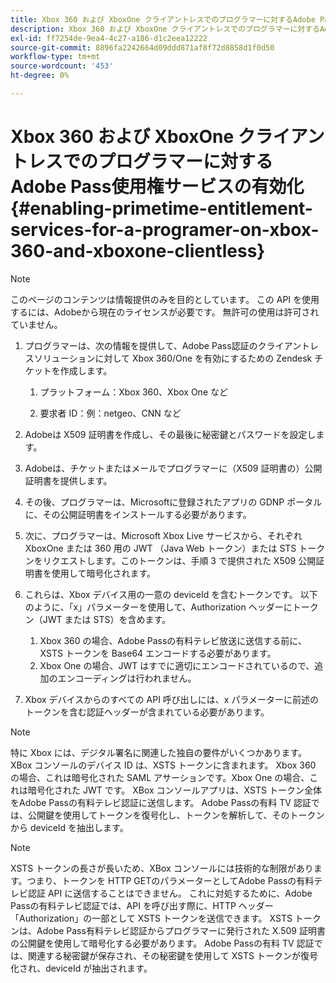 ```yaml
---
title: Xbox 360 および XboxOne クライアントレスでのプログラマーに対するAdobe Pass使用権サービスの有効化
description: Xbox 360 および XboxOne クライアントレスでのプログラマーに対するAdobe Pass使用権サービスの有効化
exl-id: ff7254de-9ea4-4c27-a186-d1c2eea12222
source-git-commit: 8896fa2242664d09ddd871af8f72d8858d1f0d50
workflow-type: tm+mt
source-wordcount: '453'
ht-degree: 0%

---
```


# Xbox 360 および XboxOne クライアントレスでのプログラマーに対するAdobe Pass使用権サービスの有効化 {#enabling-primetime-entitlement-services-for-a-programer-on-xbox-360-and-xboxone-clientless}

>[!NOTE]
>
>このページのコンテンツは情報提供のみを目的としています。 この API を使用するには、Adobeから現在のライセンスが必要です。 無許可の使用は許可されていません。




1. プログラマーは、次の情報を提供して、Adobe Pass認証のクライアントレスソリューションに対して Xbox 360/One を有効にするための Zendesk チケットを作成します。

   1. プラットフォーム：Xbox 360、Xbox One など

   1. 要求者 ID：例：netgeo、CNN など

1. Adobeは X509 証明書を作成し、その最後に秘密鍵とパスワードを設定します。

1. Adobeは、チケットまたはメールでプログラマーに（X509 証明書の）公開証明書を提供します。

1. その後、プログラマーは、Microsoftに登録されたアプリの GDNP ポータルに、その公開証明書をインストールする必要があります。

1. 次に、プログラマーは、Microsoft Xbox Live サービスから、それぞれ XboxOne または 360 用の JWT （Java Web トークン）または STS トークンをリクエストします。このトークンは、手順 3 で提供された X509 公開証明書を使用して暗号化されます。

1. これらは、Xbox デバイス用の一意の deviceId を含むトークンです。 以下のように、「x」パラメーターを使用して、Authorization ヘッダーにトークン（JWT または STS）を含めます。

   1. Xbox 360 の場合、Adobe Passの有料テレビ放送に送信する前に、XSTS トークンを Base64 エンコードする必要があります。
   1. Xbox One の場合、JWT はすでに適切にエンコードされているので、追加のエンコーディングは行われません。

1. Xbox デバイスからのすべての API 呼び出しには、x パラメーターに前述のトークンを含む認証ヘッダーが含まれている必要があります。



>[!NOTE]
>
>特に Xbox には、デジタル署名に関連した独自の要件がいくつかあります。 XBox コンソールのデバイス ID は、XSTS トークンに含まれます。  Xbox 360 の場合、これは暗号化された SAML アサーションです。Xbox One の場合、これは暗号化された JWT です。 XBox コンソールアプリは、XSTS トークン全体をAdobe Passの有料テレビ認証に送信します。 Adobe Passの有料 TV 認証では、公開鍵を使用してトークンを復号化し、トークンを解析して、そのトークンから deviceId を抽出します。

>[!NOTE]
>
>XSTS トークンの長さが長いため、XBox コンソールには技術的な制限があります。つまり、トークンを HTTP GETのパラメーターとしてAdobe Passの有料テレビ認証 API に送信することはできません。 これに対処するために、Adobe Passの有料テレビ認証では、API を呼び出す際に、HTTP ヘッダー「Authorization」の一部として XSTS トークンを送信できます。 XSTS トークンは、Adobe Pass有料テレビ認証からプログラマーに発行された X.509 証明書の公開鍵を使用して暗号化する必要があります。 Adobe Passの有料 TV 認証では、関連する秘密鍵が保存され、その秘密鍵を使用して XSTS トークンが復号化され、deviceId が抽出されます。
